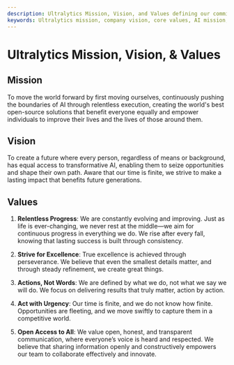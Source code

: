 ```yaml
---
description: Ultralytics Mission, Vision, and Values defining our commitment to advancing AI through open-source innovation and relentless execution.
keywords: Ultralytics mission, company vision, core values, AI mission, open source values, company culture, AI democratization
---
```


# Ultralytics Mission, Vision, & Values

## Mission

To move the world forward by first moving ourselves, continuously pushing the boundaries of AI through relentless execution, creating the world's best open-source solutions that benefit everyone equally and empower individuals to improve their lives and the lives of those around them.

## Vision

To create a future where every person, regardless of means or background, has equal access to transformative AI, enabling them to seize opportunities and shape their own path. Aware that our time is finite, we strive to make a lasting impact that benefits future generations.

## Values

1. **Relentless Progress**: We are constantly evolving and improving. Just as life is ever-changing, we never rest at the middle—we aim for continuous progress in everything we do. We rise after every fall, knowing that lasting success is built through consistency.

2. **Strive for Excellence**: True excellence is achieved through perseverance. We believe that even the smallest details matter, and through steady refinement, we create great things.

3. **Actions, Not Words**: We are defined by what we do, not what we say we will do. We focus on delivering results that truly matter, action by action.

4. **Act with Urgency**: Our time is finite, and we do not know how finite. Opportunities are fleeting, and we move swiftly to capture them in a competitive world.

5. **Open Access to All**: We value open, honest, and transparent communication, where everyone’s voice is heard and respected. We believe that sharing information openly and constructively empowers our team to collaborate effectively and innovate.
